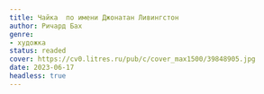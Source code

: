 ```yaml
---
title: Чайка  по имени Джонатан Ливингстон
author: Ричард Бах
genre:
- художка
status: readed
cover: https://cv0.litres.ru/pub/c/cover_max1500/39848905.jpg
date: 2023-06-17
headless: true
---
```


